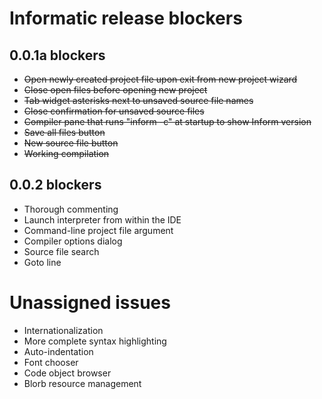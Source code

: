 Informatic release blockers
===========================

0.0.1a blockers
---------------

* ~~Open newly created project file upon exit from new project wizard~~
* ~~Close open files before opening new project~~
* ~~Tab widget asterisks next to unsaved source file names~~
* ~~Close confirmation for unsaved source files~~
* ~~Compiler pane that runs "inform -c" at startup to show Inform version~~
* ~~Save all files button~~
* ~~New source file button~~
* ~~Working compilation~~

0.0.2 blockers
--------------

* Thorough commenting
* Launch interpreter from within the IDE
* Command-line project file argument
* Compiler options dialog
* Source file search
* Goto line


Unassigned issues
=================

* Internationalization
* More complete syntax highlighting
* Auto-indentation
* Font chooser
* Code object browser
* Blorb resource management

